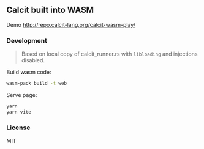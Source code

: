 ## Calcit built into WASM

Demo http://repo.calcit-lang.org/calcit-wasm-play/

### Development

> Based on local copy of calcit_runner.rs with `libloading` and injections disabled.

Build wasm code:

```bash
wasm-pack build -t web
```

Serve page:

```bash
yarn
yarn vite
```

### License

MIT
